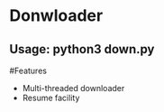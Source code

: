 # Donwloader

## Usage: python3 down.py <url>

#Features
* Multi-threaded downloader
* Resume facility
